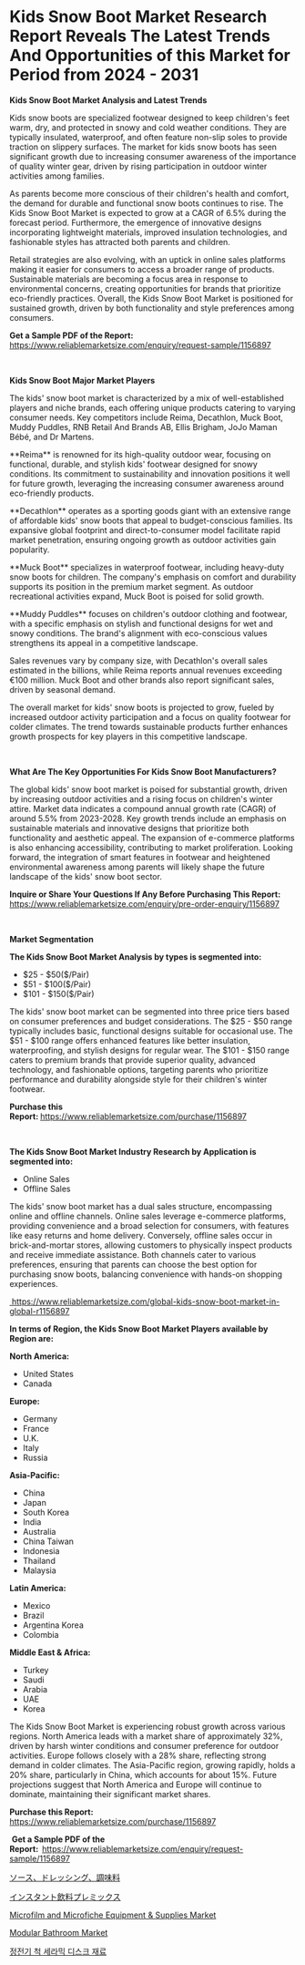 <p><h1>Kids Snow Boot Market Research Report Reveals The Latest Trends And Opportunities of this Market for Period from 2024 - 2031</h1></p><p><strong>Kids Snow Boot Market Analysis and Latest Trends</strong></p>
<p><p>Kids snow boots are specialized footwear designed to keep children's feet warm, dry, and protected in snowy and cold weather conditions. They are typically insulated, waterproof, and often feature non-slip soles to provide traction on slippery surfaces. The market for kids snow boots has seen significant growth due to increasing consumer awareness of the importance of quality winter gear, driven by rising participation in outdoor winter activities among families. </p><p>As parents become more conscious of their children's health and comfort, the demand for durable and functional snow boots continues to rise. The Kids Snow Boot Market is expected to grow at a CAGR of 6.5% during the forecast period. Furthermore, the emergence of innovative designs incorporating lightweight materials, improved insulation technologies, and fashionable styles has attracted both parents and children. </p><p>Retail strategies are also evolving, with an uptick in online sales platforms making it easier for consumers to access a broader range of products. Sustainable materials are becoming a focus area in response to environmental concerns, creating opportunities for brands that prioritize eco-friendly practices. Overall, the Kids Snow Boot Market is positioned for sustained growth, driven by both functionality and style preferences among consumers.</p></p>
<p><strong>Get a Sample PDF of the Report:&nbsp;</strong> <a href="https://www.reliablemarketsize.com/enquiry/request-sample/1156897">https://www.reliablemarketsize.com/enquiry/request-sample/1156897</a></p>
<p>&nbsp;</p>
<p><strong>Kids Snow Boot Major Market Players</strong></p>
<p><p>The kids' snow boot market is characterized by a mix of well-established players and niche brands, each offering unique products catering to varying consumer needs. Key competitors include Reima, Decathlon, Muck Boot, Muddy Puddles, RNB Retail And Brands AB, Ellis Brigham, JoJo Maman Bébé, and Dr Martens.</p><p>**Reima** is renowned for its high-quality outdoor wear, focusing on functional, durable, and stylish kids' footwear designed for snowy conditions. Its commitment to sustainability and innovation positions it well for future growth, leveraging the increasing consumer awareness around eco-friendly products.</p><p>**Decathlon** operates as a sporting goods giant with an extensive range of affordable kids' snow boots that appeal to budget-conscious families. Its expansive global footprint and direct-to-consumer model facilitate rapid market penetration, ensuring ongoing growth as outdoor activities gain popularity.</p><p>**Muck Boot** specializes in waterproof footwear, including heavy-duty snow boots for children. The company's emphasis on comfort and durability supports its position in the premium market segment. As outdoor recreational activities expand, Muck Boot is poised for solid growth.</p><p>**Muddy Puddles** focuses on children's outdoor clothing and footwear, with a specific emphasis on stylish and functional designs for wet and snowy conditions. The brand's alignment with eco-conscious values strengthens its appeal in a competitive landscape.</p><p>Sales revenues vary by company size, with Decathlon's overall sales estimated in the billions, while Reima reports annual revenues exceeding €100 million. Muck Boot and other brands also report significant sales, driven by seasonal demand.</p><p>The overall market for kids' snow boots is projected to grow, fueled by increased outdoor activity participation and a focus on quality footwear for colder climates. The trend towards sustainable products further enhances growth prospects for key players in this competitive landscape.</p></p>
<p>&nbsp;</p>
<p><strong>What Are The Key Opportunities For Kids Snow Boot Manufacturers?</strong></p>
<p><p>The global kids' snow boot market is poised for substantial growth, driven by increasing outdoor activities and a rising focus on children's winter attire. Market data indicates a compound annual growth rate (CAGR) of around 5.5% from 2023-2028. Key growth trends include an emphasis on sustainable materials and innovative designs that prioritize both functionality and aesthetic appeal. The expansion of e-commerce platforms is also enhancing accessibility, contributing to market proliferation. Looking forward, the integration of smart features in footwear and heightened environmental awareness among parents will likely shape the future landscape of the kids' snow boot sector.</p></p>
<p><strong>Inquire or Share Your Questions If Any Before Purchasing This Report:</strong> <a href="https://www.reliablemarketsize.com/enquiry/pre-order-enquiry/1156897">https://www.reliablemarketsize.com/enquiry/pre-order-enquiry/1156897</a></p>
<p>&nbsp;</p>
<p><strong>Market Segmentation</strong></p>
<p><strong>The Kids Snow Boot Market Analysis by types is segmented into:</strong></p>
<p><ul><li>$25 - $50($/Pair)</li><li>$51 - $100($/Pair)</li><li>$101 - $150($/Pair)</li></ul></p>
<p><p>The kids' snow boot market can be segmented into three price tiers based on consumer preferences and budget considerations. The $25 - $50 range typically includes basic, functional designs suitable for occasional use. The $51 - $100 range offers enhanced features like better insulation, waterproofing, and stylish designs for regular wear. The $101 - $150 range caters to premium brands that provide superior quality, advanced technology, and fashionable options, targeting parents who prioritize performance and durability alongside style for their children's winter footwear.</p></p>
<p><strong>Purchase this Report:&nbsp;</strong><a href="https://www.reliablemarketsize.com/purchase/1156897">https://www.reliablemarketsize.com/purchase/1156897</a></p>
<p>&nbsp;</p>
<p><strong>The Kids Snow Boot Market Industry Research by Application is segmented into:</strong></p>
<p><ul><li>Online Sales</li><li>Offline Sales</li></ul></p>
<p><p>The kids' snow boot market has a dual sales structure, encompassing online and offline channels. Online sales leverage e-commerce platforms, providing convenience and a broad selection for consumers, with features like easy returns and home delivery. Conversely, offline sales occur in brick-and-mortar stores, allowing customers to physically inspect products and receive immediate assistance. Both channels cater to various preferences, ensuring that parents can choose the best option for purchasing snow boots, balancing convenience with hands-on shopping experiences.</p></p>
<p><a href="https://www.reliablemarketsize.com/global-kids-snow-boot-market-in-global-r1156897">&nbsp;https://www.reliablemarketsize.com/global-kids-snow-boot-market-in-global-r1156897</a></p>
<p><strong>In terms of Region, the Kids Snow Boot Market Players available by Region are:</strong></p>
<p>
    <p> <strong> North America: </strong>
        <ul>
            <li>United States</li>
            <li>Canada</li>
        </ul>
        </p> 
    <p> <strong> Europe: </strong>
        <ul>
            <li>Germany</li>
            <li>France</li>
            <li>U.K.</li>
            <li>Italy</li>
            <li>Russia</li>
        </ul>
        </p> 
    <p> <strong> Asia-Pacific: </strong>
        <ul>
            <li>China</li>
            <li>Japan</li>
            <li>South Korea</li>
            <li>India</li>
            <li>Australia</li>
            <li>China Taiwan</li>
            <li>Indonesia</li>
            <li>Thailand</li>
            <li>Malaysia</li>
        </ul>
        </p> 
    <p> <strong> Latin America: </strong>
        <ul>
            <li>Mexico</li>
            <li>Brazil</li>
            <li>Argentina Korea</li>
            <li>Colombia</li>
        </ul>
        </p> 
    <p> <strong> Middle East & Africa: </strong>
        <ul>
            <li>Turkey</li>
            <li>Saudi</li>
            <li>Arabia</li>
            <li>UAE</li>
            <li>Korea</li>
        </ul>
    </p>
    </p>
<p><p>The Kids Snow Boot Market is experiencing robust growth across various regions. North America leads with a market share of approximately 32%, driven by harsh winter conditions and consumer preference for outdoor activities. Europe follows closely with a 28% share, reflecting strong demand in colder climates. The Asia-Pacific region, growing rapidly, holds a 20% share, particularly in China, which accounts for about 15%. Future projections suggest that North America and Europe will continue to dominate, maintaining their significant market shares.</p></p>
<p><strong>Purchase this Report: </strong><a href="https://www.reliablemarketsize.com/purchase/1156897">https://www.reliablemarketsize.com/purchase/1156897</a></p>
<p>&nbsp;<strong>Get a Sample PDF of the Report:&nbsp;&nbsp;</strong><a href="https://www.reliablemarketsize.com/enquiry/request-sample/1156897">https://www.reliablemarketsize.com/enquiry/request-sample/1156897</a></p>
<p><strong></strong></p>
<p><p><a href="https://medium.com/@beaumontdavv7mp/saucesdressings-and-condiments-market-%E3%81%AE%E3%82%B0%E3%83%AD%E3%83%BC%E3%83%90%E3%83%AB%E5%B8%82%E5%A0%B4%E6%A6%82%E8%A6%81%E3%81%AF-%E4%B8%96%E7%95%8C%E3%81%8A%E3%82%88%E3%81%B3%E4%B8%BB%E8%A6%81%E5%B8%82%E5%A0%B4%E3%81%AB%E3%81%8A%E3%81%91%E3%82%8B%E6%A5%AD%E7%95%8C%E3%81%AB%E5%BD%B1%E9%9F%BF%E3%82%92%E4%B8%8E%E3%81%88%E3%82%8B%E4%B8%BB%E8%A6%81%E3%81%AA%E3%83%88%E3%83%AC%E3%83%B3%E3%83%89%E3%81%AB%E3%81%A4%E3%81%84%E3%81%A6-%E7%8B%AC%E8%87%AA%E3%81%AE%E8%A6%96%E7%82%B9%E3%82%92%E6%8F%90%E4%BE%9B%E3%81%97%E3%81%BE%E3%81%99-d0febd3f6280">ソース、ドレッシング、調味料</a></p><p><a href="https://medium.com/@beaumontdavv7mp/instant-beverages-pre-mix-market-%E3%81%AF-%E3%82%B3%E3%82%B9%E3%83%88%E7%AE%A1%E7%90%86%E3%81%A8%E5%8A%B9%E7%8E%87%E5%90%91%E4%B8%8A%E3%82%92%E5%84%AA%E5%85%88%E3%81%97%E3%81%BE%E3%81%99-%E3%81%95%E3%82%89%E3%81%AB-%E5%A0%B1%E5%91%8A%E6%9B%B8%E3%81%AF%E5%B8%82%E5%A0%B4%E3%81%AE%E9%9C%80%E8%A6%81%E9%9D%A2%E3%81%A8%E4%BE%9B%E7%B5%A6%E9%9D%A2%E3%81%AE%E4%B8%A1%E6%96%B9%E3%82%92%E3%82%AB%E3%83%90%E3%83%BC%E3%81%97%E3%81%A6%E3%81%84%E3%81%BE%E3%81%99-instant-598c5bb28362">インスタント飲料プレミックス</a></p><p><a href="https://medium.com/@merlrolfson/the-microfilm-and-microfiche-equipment-supplies-market-prioritizes-cost-control-and-efficiency-a5903d1335f6">Microfilm and Microfiche Equipment & Supplies Market</a></p><p><a href="https://medium.com/@laurarivera544/this-modular-bathroom-market-research-report-evaluates-the-key-market-trends-drivers-and-2372328caf1e">Modular Bathroom Market</a></p><p><a href="https://medium.com/@leoraebert/electrostatic-chuck-ceramic-disk-materials-market-%EC%9D%98-%EA%B8%80%EB%A1%9C%EB%B2%8C-%EC%8B%9C%EC%9E%A5-%EA%B0%9C%EC%9A%94%EB%8A%94-%EC%A0%84-%EC%84%B8%EA%B3%84-%EB%B0%8F-%EC%A3%BC%EC%9A%94-%EC%8B%9C%EC%9E%A5%EC%9D%98-%EC%82%B0%EC%97%85%EC%97%90-%EC%98%81%ED%96%A5%EC%9D%84-%EB%AF%B8%EC%B9%98%EB%8A%94-%EC%A3%BC%EC%9A%94-%ED%8A%B8%EB%A0%8C%EB%93%9C%EC%97%90-22d5661813fc">정전기 척 세라믹 디스크 재료</a></p></p>